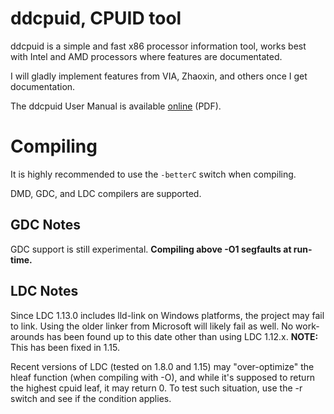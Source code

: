 # ddcpuid, CPUID tool

ddcpuid is a simple and fast x86 processor information tool, works best with Intel and AMD processors where features are documentated.

I will gladly implement features from VIA, Zhaoxin, and others once I get documentation.

The ddcpuid User Manual is available [online](https://dd86k.space/docs/ddcpuid-manual.pdf) (PDF).

# Compiling

It is highly recommended to use the `-betterC` switch when compiling.

DMD, GDC, and LDC compilers are supported.

## GDC Notes

GDC support is still experimental. **Compiling above -O1 segfaults at run-time.**

## LDC Notes

Since LDC 1.13.0 includes lld-link on Windows platforms, the project may fail to link. Using the older linker from Microsoft will likely fail as well. No work-arounds has been found up to this date other than using LDC 1.12.x. **NOTE:** This has been fixed in 1.15.

Recent versions of LDC (tested on 1.8.0 and 1.15) may "over-optimize" the hleaf function (when compiling with -O), and while it's supposed to return the highest cpuid leaf, it may return 0. To test such situation, use the -r switch and see if the condition applies.